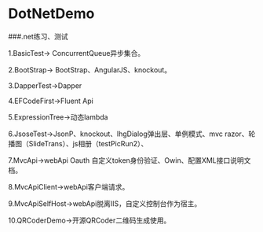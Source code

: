 # DotNetDemo
###.net练习、测试

1.BasicTest→ ConcurrentQueue<T>异步集合。

2.BootStrap→ BootStrap、AngularJS、knockout。

3.DapperTest→Dapper

4.EFCodeFirst→Fluent Api

5.ExpressionTree→动态lambda

6.JsoseTest→JsonP、knockout、lhgDialog弹出层、单例模式、mvc razor、轮播图（SlideTrans）、js相册（testPicRun2）、

7.MvcApi→webApi Oauth 自定义token身份验证、Owin、配置XML接口说明文档。

8.MvcApiClient→webApi客户端请求。

9.MvcApiSelfHost→webApi脱离IIS，自定义控制台作为宿主。

10.QRCoderDemo→开源QRCoder二维码生成使用。
